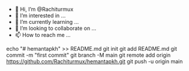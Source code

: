 - 👋 Hi, I’m @Rachiturmux
- 👀 I’m interested in ...
- 🌱 I’m currently learning ...
- 💞️ I’m looking to collaborate on ...
- 📫 How to reach me ...

<!---
Rachiturmux/Rachiturmux is a ✨ special ✨ repository because its `README.md` (this file) appears on your GitHub profile.
You can click the Preview link to take a look at your changes.
--->
echo "# hemantapkh" >> README.md
git init
git add README.md
git commit -m "first commit"
git branch -M main
git remote add origin https://github.com/Rachiturmux/hemantapkh.git
git push -u origin main
